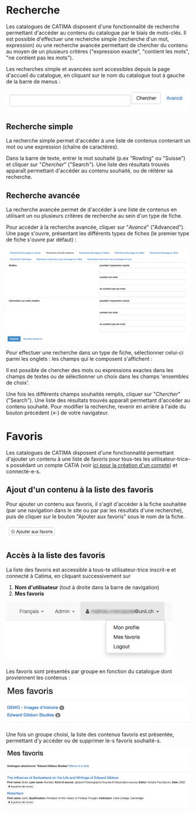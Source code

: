 # Recherche

Les catalogues de CATIMA disposent d'une fonctionnalité de recherche permettant d'accéder au contenu du catalogue par le biais de mots-clés. Il est possible d'effectuer une recherche simple (recherche d'un mot, expression) ou une recherche avancée permettant de chercher du contenu au moyen de un plusieurs critères ("expression exacte", "contient les mots", "ne contient pas les mots").

Les recherches simple et avancées sont accessibles depuis la page d'accueil du catalogue, en cliquant sur le nom du catalogue tout à gauche de la barre de menus :

![](assets/captures_CATIMA/search/search.PNG)

## Recherche simple

La recherche simple permet d'accéder à une liste de contenus contenant un mot ou une expression (chaîne de caractères). 

Dans la barre de texte, entrer le mot souhaité (p.ex "Rowling" ou "Suisse") et cliquer sur "*Chercher*" ("Search"). Une liste des résultats trouvés apparaît permettant d'accéder au contenu souhaité, ou de réitérer sa recherche.

## Recherche avancée

La recherche avancée permet de d'accéder à une liste de contenus en utilisant un ou plusieurs critères de recherche au sein d'un type de fiche. 

Pour accéder à la recherche avancée, cliquer sur "*Avancé*" ("Advanced"). Une page s'ouvre, présentant les différents types de fiches (le premier type de fiche s'ouvre par défaut) : 

![](assets/captures_CATIMA/search/adv_search.png)

Pour effectuer une recherche dans un type de fiche, sélectionner celui-ci parmi les onglets : les champs qui le composent s'affichent :  

Il est possible de chercher des mots ou expressions exactes dans les champs de textes ou de sélectionner un choix dans les champs 'ensembles de choix'.

Une fois les différents champs souhaités remplis, cliquer sur "*Chercher*" ("Search"). Une liste des résultats trouvés apparaît permettant d'accéder au contenu souhaité. Pour modifier la recherche, revenir en arrière à l'aide du bouton précédent (<-) de votre navigateur.

# Favoris

Les catalogues de CATIMA disposent d'une fonctionnalité permettant d'ajouter un contenu à une liste de favoris pour tous-tes les utilisateur-trice-s possédant un compte CATIA (voir [ici pour la création d'un compte](https://catima.unil.ch/fr/register)) et connecté-e-s.

## Ajout d'un contenu à la liste des favoris

Pour ajouter un contenu aux favoris, il s'agit d'accéder à la fiche souhaitée (par une navigation dans le site ou par par les résultats d'une recherche), puis de cliquer sur le bouton "Ajouter aux favoris" sous le nom de la fiche.

![](assets/captures_CATIMA/favs/add_fav.png)

## Accès à la liste des favoris

La liste des favoris est accessible à 
tous-te utilisateur-trice inscrit-e et connecté à Catima, en cliquant successivement sur 

1. **Nom d'utilisateur** (tout à droite dans la barre de navigation)
2. **Mes favoris**

![](assets/captures_CATIMA/favs/access_fav.png)

Les favoris sont présentés par groupe en fonction du catalogue dont proviennent les contenus : 

![](assets/captures_CATIMA/favs/fav_list_group.png)

Une fois un groupe choisi, la liste des contenus favoris est présentée, permettant d'y accéder ou de supprimer le-s favoris souhaité-s.

![](assets/captures_CATIMA/favs/fav_list_group_2.png)